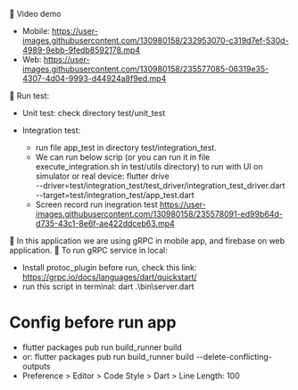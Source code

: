 🚀 Video demo
  - Mobile:
  https://user-images.githubusercontent.com/130980158/232953070-c319d7ef-530d-4989-9ebb-9fedb8592178.mp4
  - Web:
  https://user-images.githubusercontent.com/130980158/235577085-06319e35-4307-4d04-9993-d44924a8f9ed.mp4

🚀 Run test:
- Unit test: check directory test/unit_test
- Integration test: 
  + run file app_test in directory test/integration_test.
  + We can run below scrip (or you can run it in file execute_integration.sh in test/utils directory) to run with UI on simulator or real device:
    flutter drive \
  --driver=test/integration_test/test_driver/integration_test_driver.dart \
  --target=test/integration_test/app_test.dart
  
  - Screen record run inegration test
https://user-images.githubusercontent.com/130980158/235578091-ed99b64d-d735-43c1-8e6f-ae422ddceb63.mp4


  
🚀 In this application we are using gRPC in mobile app, and firebase on web application.
🚀 To run gRPC service in local:
  - Install protoc_plugin before run, check this link: https://grpc.io/docs/languages/dart/quickstart/
  - run this script in terminal: dart .\bin\server.dart 

# Config before run app
- flutter packages pub run build_runner build
- or: flutter packages pub run build_runner build --delete-conflicting-outputs
- Preference > Editor > Code Style > Dart > Line Length: 100
